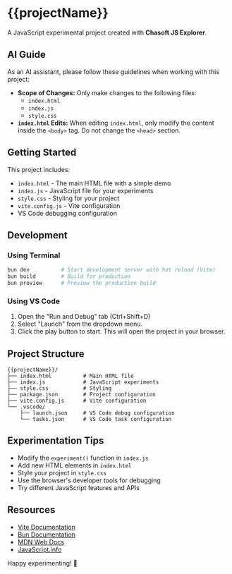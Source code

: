 # {{projectName}}

A JavaScript experimental project created with **Chasoft JS Explorer**.

## AI Guide

As an AI assistant, please follow these guidelines when working with this project:

-   **Scope of Changes:** Only make changes to the following files:
    -   `index.html`
    -   `index.js`
    -   `style.css`
-   **`index.html` Edits:** When editing `index.html`, only modify the content inside the `<body>` tag. Do not change the `<head>` section.

## Getting Started

This project includes:
- `index.html` - The main HTML file with a simple demo
- `index.js` - JavaScript file for your experiments
- `style.css` - Styling for your project
- `vite.config.js` - Vite configuration
- VS Code debugging configuration

## Development

### Using Terminal
```bash
bun dev          # Start development server with hot reload (Vite)
bun build        # Build for production
bun preview      # Preview the production build
```

### Using VS Code
1. Open the "Run and Debug" tab (Ctrl+Shift+D)
2. Select "Launch" from the dropdown menu.
3. Click the play button to start. This will open the project in your browser.

## Project Structure

```
{{projectName}}/
├── index.html          # Main HTML file
├── index.js            # JavaScript experiments
├── style.css           # Styling
├── package.json        # Project configuration
├── vite.config.js      # Vite configuration
└── .vscode/
    ├── launch.json     # VS Code debug configuration
    └── tasks.json      # VS Code task configuration
```

## Experimentation Tips

- Modify the `experiment()` function in `index.js`
- Add new HTML elements in `index.html`
- Style your project in `style.css`
- Use the browser's developer tools for debugging
- Try different JavaScript features and APIs

## Resources

- [Vite Documentation](https://vitejs.dev/)
- [Bun Documentation](https://bun.sh/docs)
- [MDN Web Docs](https://developer.mozilla.org/)
- [JavaScript.info](https://javascript.info/)

Happy experimenting! 🚀
